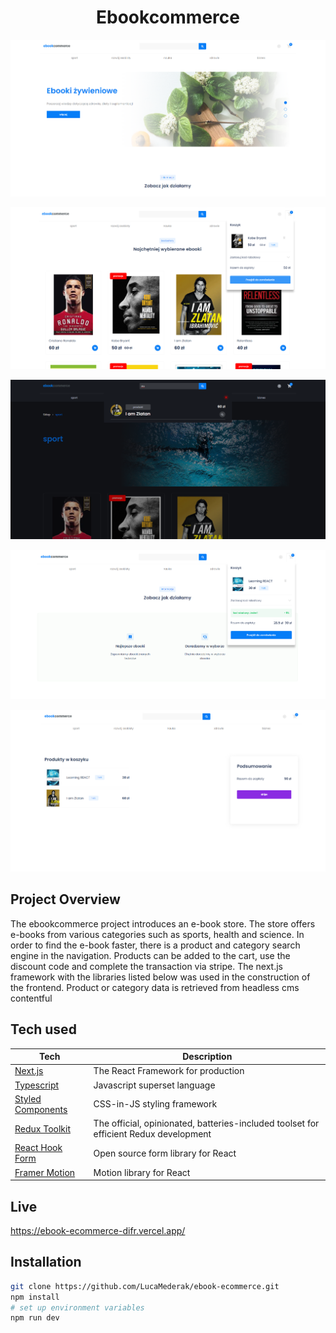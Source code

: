<h1 align="center">Ebookcommerce</h1>

![ebookcommerce-slider](./public/slider.png)

![ebookcommerce-bestsellers](./public/bestsellers.png)

![ebookcommerce-search](./public/search.png)

![ebookcommerce-cart1](./public/cart1.png)

![ebookcommerce-cart2](./public/cart2.png)

## Project Overview

The ebookcommerce project introduces an e-book store. The store offers e-books from various categories such as sports, health and science. In order to find the e-book faster, there is a product and category search engine in the navigation. Products can be added to the cart, use the discount code and complete the transaction via stripe. The next.js framework with the libraries listed below was used in the construction of the frontend. Product or category data is retrieved from headless cms contentful

## Tech used

| Tech                                                | Description                                                                           |
| --------------------------------------------------- | ------------------------------------------------------------------------------------- |
| [Next.js](https://nextjs.org/)                      | The React Framework for production                                                    |
| [Typescript](https://www.typescriptlang.org/)       | Javascript superset language                                                          |
| [Styled Components](https://styled-components.com)  | CSS-in-JS styling framework                                                           |
| [Redux Toolkit](https://redux-toolkit.js.org/)      | The official, opinionated, batteries-included toolset for efficient Redux development |
| [React Hook Form](https://www.react-hook-form.com/) | Open source form library for React                                                    |
| [Framer Motion](https://www.framer.com/motion/)     | Motion library for React                                                              |

## Live

https://ebook-ecommerce-difr.vercel.app/

## Installation

```bash
git clone https://github.com/LucaMederak/ebook-ecommerce.git
npm install
# set up environment variables
npm run dev
```
